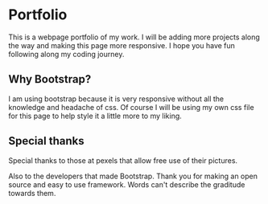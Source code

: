 # Portfolio

This is a webpage portfolio of my work. I will be adding more projects along the way and making this page more responsive. I hope you have fun following along my coding journey.

## Why Bootstrap?

I am using bootstrap because it is very responsive without all the knowledge and headache of css. Of course I will be using my own css file for this page to help style it a little more to my liking.

## Special thanks

Special thanks to those at pexels that allow free use of their pictures.

Also to the developers that made Bootstrap. Thank you for making an open source and easy to use framework. Words can't describe the graditude towards them.